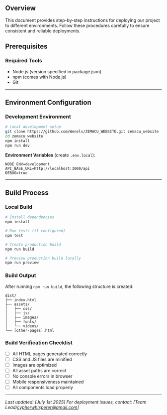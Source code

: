 
## Overview

This document provides step-by-step instructions for deploying our project to different environments. Follow these procedures carefully to ensure consistent and reliable deployments.

## Prerequisites

### Required Tools

- Node.js (version specified in package.json)
- npm (comes with Node.js)
- Git

---
## Environment Configuration

### Development Environment

```bash
# Local development setup
git clone https://github.com/Wenels/ZEMACU_WEBSITE.git zemacu_website
cd zemacu_website
npm install
npm run dev
```

**Environment Variables** (create `.env.local`):

```env
NODE_ENV=development
API_BASE_URL=http://localhost:3000/api
DEBUG=true
```

---
## Build Process

### Local Build

```bash
# Install dependencies
npm install

# Run tests (if configured)
npm test

# Create production build
npm run build

# Preview production build locally
npm run preview
```

### Build Output

After running `npm run build`, the following structure is created:

```
dist/
├── index.html
├── assets/
│   ├── css/
│   ├── js/
│   ├── images/
│   ├── fonts/
│   └── videos/
└── [other-pages].html
```

### Build Verification Checklist

- [ ] All HTML pages generated correctly
- [ ] CSS and JS files are minified
- [ ] Images are optimized
- [ ] All asset paths are correct
- [ ] No console errors in browser
- [ ] Mobile responsiveness maintained
- [ ] All components load properly

---

_Last updated: [July 1st 2025]_ _For deployment issues, contact: [Team Lead/cypherwhisperer@gmail.com]_

